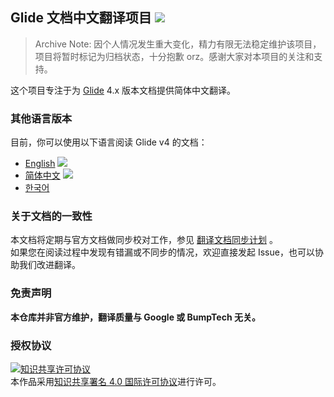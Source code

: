 ## Glide 文档中文翻译项目  [![](https://img.shields.io/badge/最后同步时间-2020--07--20-brightgreen.svg)](https://github.com/Muyangmin/glide-docs-cn/issues/6)

> Archive Note: 因个人情况发生重大变化，精力有限无法稳定维护该项目，项目将暂时标记为归档状态，十分抱歉 orz。感谢大家对本项目的关注和支持。

这个项目专注于为 [Glide](https://github.com/bumptech/glide) 4.x 版本文档提供简体中文翻译。

### 其他语言版本

目前，你可以使用以下语言阅读 Glide v4 的文档：

* [English](http://bumptech.github.io/glide) ![](https://img.shields.io/badge/-Official-blue.svg)
* [简体中文](https://muyangmin.github.io/glide-docs-cn) ![](https://img.shields.io/badge/-%E6%8E%A8%E8%8D%90-brightgreen.svg)
* [한국어](https://github.com/kofboy2000/glide-doc-kr)


### 关于文档的一致性
本文档将定期与官方文档做同步校对工作，参见 [翻译文档同步计划](https://github.com/Muyangmin/glide-docs-cn/issues/6) 。  
如果您在阅读过程中发现有错漏或不同步的情况，欢迎直接发起 Issue，也可以协助我们改进翻译。

### 免责声明
**本仓库并非官方维护，翻译质量与 Google 或 BumpTech 无关。**

### 授权协议
<a rel="license" href="http://creativecommons.org/licenses/by/4.0/"><img alt="知识共享许可协议" style="border-width:0" src="https://i.creativecommons.org/l/by/4.0/88x31.png" /></a><br />本作品采用<a rel="license" href="http://creativecommons.org/licenses/by/4.0/">知识共享署名 4.0 国际许可协议</a>进行许可。
